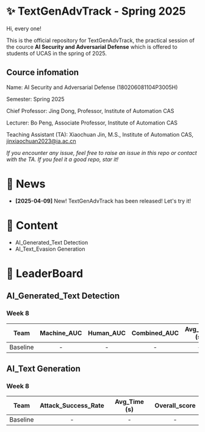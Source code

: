 # ✨ TextGenAdvTrack - Spring 2025
Hi, every one! 

This is the official repository for TextGenAdvTrack, the practical session of the cource **AI Security and Adversarial Defense** which is offered to students of UCAS in the spring of 2025.

## Cource infomation

Name: AI Security and Adversarial Defense (180206081104P3005H)

Semester: Spring 2025

Chief Professor: Jing Dong, Professor, Institute of Automation CAS

Lecturer: Bo Peng, Associate Professor, Institute of Automation CAS

Teaching Assistant (TA): Xiaochuan Jin, M.S., Institute of Automation CAS, jinxiaochuan2023@ia.ac.cn

*If you encounter any issue, feel free to raise an issue in this repo or contact with the TA.*
*If you feel it a good repo, star it!*

# 📣 News
- **[2025-04-09]** New! TextGenAdvTrack has been released! Let's try it! 


# 📜 Content
- AI_Generated_Text Detection
- AI_Text_Evasion Generation


# 🥇 LeaderBoard
## AI_Generated_Text Detection

### Week 8
|Team | Machine_AUC | Human_AUC | Combined_AUC | Avg_Time (s) | Overall_score |
|:-----:|:----:|:------:|:----:|:------:|:----:|
|Baseline| - | - | - | - | - | - |


## AI_Text Generation
### Week 8
|Team | Attack_Success_Rate | Avg_Time (s) | Overall_score
|:-----:|:----:|:------:|:------:|
|Baseline| - | - | - |



